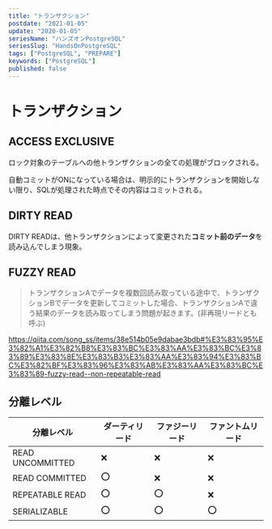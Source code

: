```yaml
---
title: "トランザクション"
postdate: "2021-01-05"
update: "2020-01-05"
seriesName: "ハンズオンPostgreSQL"
seriesSlug: "HandsOnPostgreSQL"
tags: ["PostgreSQL", "PREPARE"]
keywords: ["PostgreSQL"]
published: false
---
```


# トランザクション


## ACCESS EXCLUSIVE

ロック対象のテーブルへの他トランザクションの全ての処理がブロックされる。

自動コミットがONになっている場合は、明示的にトランザクションを開始しない限り、SQLが処理された時点でその内容はコミットされる。

## DIRTY READ

DIRTY READは、他トランザクションによって変更された**コミット前のデータ**を読み込んでしまう現象。

## FUZZY READ

> トランザクションAでデータを複数回読み取っている途中で、トランザクションBでデータを更新してコミットした場合、トランザクションAで違う結果のデータを読み取ってしまう問題が起きます。(非再現リードとも呼ぶ)

https://qiita.com/song_ss/items/38e514b05e9dabae3bdb#%E3%83%95%E3%82%A1%E3%82%B8%E3%83%BC%E3%83%AA%E3%83%BC%E3%83%89%E3%83%8E%E3%83%B3%E3%83%AA%E3%83%94%E3%83%BC%E3%82%BF%E3%83%96%E3%83%AB%E3%83%AA%E3%83%BC%E3%83%89-fuzzy-read--non-repeatable-read


## 分離レベル

|分離レベル|ダーティリード|ファジーリード|ファントムリード|
|---|---|---|---|
|READ UNCOMMITTED|❌|❌|❌|
|READ COMMITTED|⭕|❌|❌|
|REPEATABLE READ|⭕|⭕|❌|
|SERIALIZABLE|⭕|⭕|⭕|
